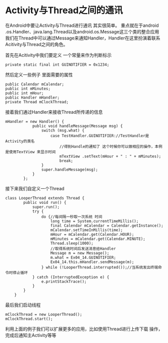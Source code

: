 # Activity与Thread之间的通讯
在Android中要让Activity与Thread进行通讯 其实很简单。
重点就在于android .os.Handler、java.lang.Thread以及android.os.Message这三个类的整合应用
我们在Thread中可以通过Message来通知Handler，Handler在这里扮演着联系Acitivity与Thread之间的角色。


首先在Acitivity中我们要定义 一个常量来作为判断标示
```
private static final int GUINOTIFIER = 0x1234;
```
然后定义一些例子 里面需要的属性
```
public Calendar mCalendar;
public int mMinutes;
public int mHour;
public Handler mHandler;
private Thread mClockThread;
```
接着我们通过Handler来接收Thread所传递的信息
```
mHandler = new Handler() {
            public void handleMessage(Message msg) {
                switch (msg.what) {
                    case TestHandler.GUINOTIFIER://TestHandler是Activity的类名
                        //得到Handle的通知了 这个时候你可以做相应的操作，本例是使用TextView 来显示时间
                        mTextView .setText(mHour + " : " + mMinutes);
                        break;
                }
                super.handleMessage(msg);
            }
        };
```
接下来我们自定义一个Thread
```
class LooperThread extends Thread {
        public void run() {
            super.run();
            try {
                do {//每间隔一秒取一次系统 时间
                    long time = System.currentTimeMillis();
                    final Calendar mCalendar = Calendar.getInstance();
                    mCalendar.setTimeInMillis(time);
                    mHour = mCalendar.get(Calendar.HOUR);
                    mMinutes = mCalendar.get(Calendar.MINUTE);
                    Thread.sleep(1000);
                    //取得系统时间后发送消息给Handler
                    Message m = new Message();
                    m.what = Ex04_14.GUINOTIFIER;
                    Ex04_14.this.mHandler.sendMessage(m);
                } while (!LooperThread.interrupted());//当系统发出终端命令时停止循环
            } catch (InterruptedException e) {
                e.printStackTrace();
            }
        }
    }
```
最后我们启动线程
```
mClockThread = new LooperThread();
mClockThread.start();
```
利用上面的例子我们可以扩展更多的应用，比如使用Thread进行上传下载 操作，完成后通知主Activity等等